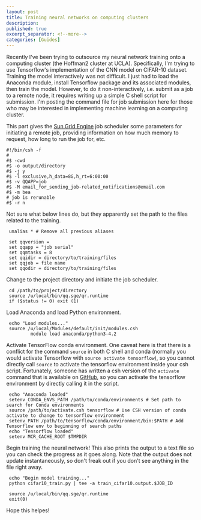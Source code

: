 ```yaml
---
layout: post
title: Training neural networks on computing clusters
description:
published: true
excerpt_separator: <!--more-->
categories: [Guides]
---
```


Recently I've been trying to outsource my neural network training onto a computing cluster (the Hoffman2 cluster at UCLA). Specifically, I'm trying to use Tensorflow's implementation of the CNN model on CIFAR-10 dataset. Training the model interactively was not difficult. I just had to load the Anaconda module, install Tensorflow package and its associated modules, then train the model. However, to do it non-interactively, i.e. submit as a job to a remote node, it requires writing up a simple C shell script for submission. I'm posting the command file for job submission here for those who may be interested in implementing machine learning on a computing cluster.
<!--more-->

This part gives the [Sun Grid Engine](https://en.wikipedia.org/wiki/Oracle_Grid_Engine) job scheduler some parameters for initiating a remote job, providing information on how much memory to request, how long to run the job for, etc. 
	
	#!/bin/csh -f
	#
	#$ -cwd
	#$ -o output/directory
	#$ -j y
	#$ -l exclusive,h_data=8G,h_rt=6:00:00
	#$ -v QQAPP=job
	#$ -M email_for_sending_job-related_notifications@email.com
	#$ -m bea
	# job is rerunable
	#$ -r n

Not sure what below lines do, but they apparently set the path to the files related to the training.

	 unalias * # Remove all previous aliases
	 
	 set qqversion =
	 set qqapp = "job serial"
	 set qqmtasks = 8
	 set qqidir = directory/to/training/files
	 set qqjob = file name
	 set qqodir = directory/to/training/files

Change to the project directory and initiate the job scheduler.

	 cd /path/to/project/directory
	 source /u/local/bin/qq.sge/qr.runtime
	 if ($status != 0) exit (1)

Load Anaconda and load Python environment.

	 echo "Load modules..."
	 source /u/local/Modules/default/init/modules.csh
	         module load anaconda/python3-4.2

Activate TensorFlow conda environment. One caveat here is that there is a conflict for the command `source` in both C shell and conda (normally you would activate Tensorflow with `source activate tensorflow`), so you cannot directly call `source` to activate the tensorflow environment inside your csh script. Fortunately, someone has written a csh version of the `activate` command that is available on [GitHub](https://gist.github.com/mikecharles/f09486e884a0b41e1e8f), so you can activate the tensorflow environment by directly calling it in the script.

	 echo "Anaconda loaded"
	 setenv CONDA_ENVS_PATH /path/to/conda/environments # Set path to search for Conda environments
	 source /path/to/activate.csh tensorflow # Use CSH version of conda activate to change to tensorflow environment
	 setenv PATH /path/to/tensorflow/conda/environment/bin:$PATH # Add Tensorflow env to beginning of search paths
	 echo "Tensorflow loaded"
	 setenv MCR_CACHE_ROOT $TMPDIR

Begin training the neural network! This also prints the output to a text file so you can check the progress as it goes along. Note that the output does not update instantaneously, so don't freak out if you don't see anything in the file right away.

	 echo "Begin model training..."
	 python cifar10_train.py | tee -a train_cifar10.output.$JOB_ID

	 source /u/local/bin/qq.sge/qr.runtime
	 exit(0)

Hope this helpes!


